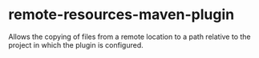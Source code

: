 # remote-resources-maven-plugin
Allows the copying of files from a remote location to a path relative to the project in which the plugin is configured.
